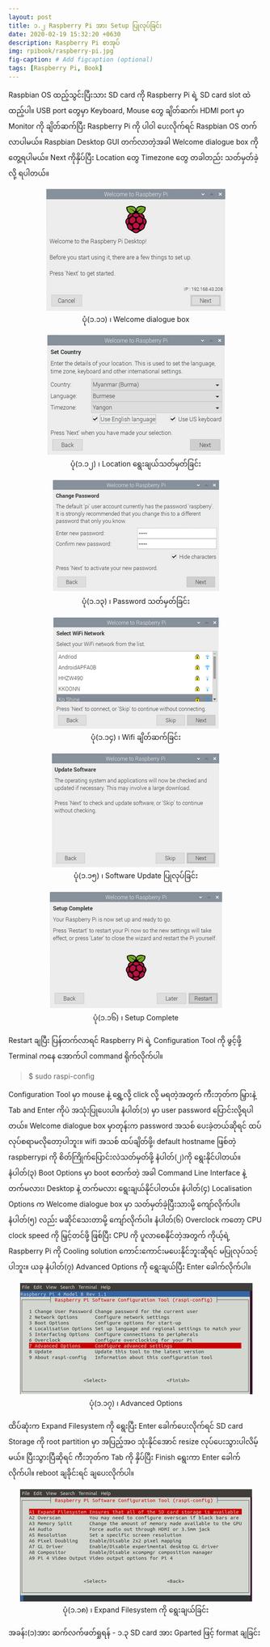 ```yaml
---
layout: post
title: ၁.၂ Raspberry Pi အား Setup ပြုလုပ်ခြင်း
date: 2020-02-19 15:32:20 +0630
description: Raspberry Pi စာအုပ်
img: rpibook/raspberry-pi.jpg
fig-caption: # Add figcaption (optional)
tags: [Raspberry Pi, Book]
---
```

Raspbian OS ထည့်သွင်းပြီးသား SD card ကို Raspberry Pi ရဲ့ SD card slot ထဲ ထည့်ပါ။ USB port တွေမှာ Keyboard, Mouse တွေ ချိတ်ဆက်၊ HDMI port မှာ Monitor ကို ချိတ်ဆက်ပြီး Raspberry Pi ကို ပါဝါ ပေးလိုက်ရင် Raspbian OS တက်လာပါမယ်။ Raspbian Desktop GUI တက်လာတဲ့အခါ Welcome dialogue box ကို တွေ့ရပါမယ်။ Next ကိုနှိပ်ပြီး Location တွေ Timezone တွေ တခါတည်း သတ်မှတ်ခဲ့လို့ ရပါတယ်။

<p align="center">
<img src="/assets/img/rpibook/welcome1.png">
<br>
<a>ပုံ(၁.၁၁) ၊ Welcome dialogue box</a>
</p>

<p align="center">
<img src="/assets/img/rpibook/welcome2.png">
<br>
<a>ပုံ(၁.၁၂) ၊ Location ရွေးချယ်သတ်မှတ်ခြင်း</a>
</p>

<p align="center">
<img src="/assets/img/rpibook/welcome3.png">
<br>
<a>ပုံ(၁.၁၃) ၊ Password သတ်မှတ်ခြင်း</a>
</p>

<p align="center">
<img src="/assets/img/rpibook/welcome4.png">
<br>
<a>ပုံ(၁.၁၄) ၊ Wifi ချိတ်ဆက်ခြင်း</a>
</p>

<p align="center">
<img src="/assets/img/rpibook/welcome5.png">
<br>
<a>ပုံ(၁.၁၅) ၊ Software Update ပြုလုပ်ခြင်း</a>
</p>

<p align="center">
<img src="/assets/img/rpibook/welcome6.png">
<br>
<a>ပုံ(၁.၁၆) ၊ Setup Complete</a>
</p>

Restart ချပြီး ပြန်တက်လာရင် Raspberry Pi ရဲ့ Configuration Tool ကို ဖွင့်ဖို့ Terminal ကနေ အောက်ပါ command ရိုက်လိုက်ပါ။

> $ sudo raspi-config

Configuration Tool မှာ mouse နဲ့ ရွှေ့လို့ click လို့ မရတဲ့အတွက် ကီးဘုတ်က မြှားနဲ့ Tab and Enter ကိုပဲ အသုံးပြုပေးပါ။ နံပါတ်(၁) မှာ user password  ပြောင်းလို့ရပါတယ်။ Welcome dialogue box မှာတုန်းက password အသစ် ပေးခဲ့တယ်ဆိုရင် ထပ်လုပ်စရာမလိုတော့ပါဘူး။ wifi အသစ် ထပ်ချိတ်ဖို့၊ default hostname ဖြစ်တဲ့ raspberrypi ကို စိတ်ကြိုက်ပြောင်းလဲသတ်မှတ်ဖို့ နံပါတ်(၂)ကို ရွေးနိုင်ပါတယ်။ နံပါတ်(၃) Boot Options မှာ boot စတက်တဲ့ အခါ Command Line Interface နဲ့ တက်မလား၊ Desktop နဲ့ တက်မလား ရွေးချယ်နိုင်ပါတယ်။ နံပါတ်(၄) Localisation Options က Welcome dialogue box မှာ သတ်မှတ်ခဲ့ပြီးသားမို့ ကျော်လိုက်ပါ။ နံပါတ်(၅) လည်း မဆိုင်သေးတာမို့ ကျော်လိုက်ပါ။ နံပါတ်(၆) Overclock ကတော့ CPU clock speed ကို မြှင့်တင်ဖို့ ဖြစ်ပြီး CPU ကို ပူလာစေနိုင်တဲ့အတွက် ကိုယ့်ရဲ့ Raspberry Pi ကို Cooling solution ကောင်းကောင်းမပေးနိုင်ဘူးဆိုရင် မပြုလုပ်သင့်ပါဘူး။ ယခု နံပါတ်(၇) Advanced Options ကို ရွေးချယ်ပြီး Enter ခေါက်လိုက်ပါ။

<p align="center">
<img src="/assets/img/rpibook/advanced-op.png">
<br>
<a>ပုံ(၁.၁၇) ၊ Advanced Options</a>
</p>

ထိပ်ဆုံးက Expand Filesystem ကို ရွေးပြီး Enter ခေါက်ပေးလိုက်ရင် SD card Storage ကို root partition မှာ အပြည့်အဝ သုံးနိုင်အောင် resize လုပ်ပေးသွားပါလိမ့်မယ်။ ပြီးသွားပြီဆိုရင် ကီးဘုတ်က Tab ကို နှိပ်ပြီး Finish ရွေးကာ Enter ခေါက်လိုက်ပါ။ reboot ချခိုင်းရင် ချပေးလိုက်ပါ။

<p align="center">
<img src="/assets/img/rpibook/expand-filesystem.png">
<br>
<a>ပုံ(၁.၁၈) ၊ Expand Filesystem ကို ရွေးချယ်ခြင်း</a>
</p>

အခန်း(၁)အား ဆက်လက်ဖတ်ရှုရန် - <a style="text-decoration:none" href="https://rpibook.github.io">၁.၃ SD card အား Gparted ဖြင့် format ချခြင်း</a>
